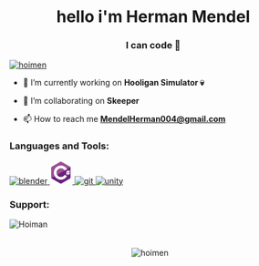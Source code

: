 <h1 align="center">hello i'm Herman Mendel</h1>
<h3 align="center">I can code 🤩</h3>

<p align="left"> <a href="https://github.com/ryo-ma/github-profile-trophy"><img src="https://github-profile-trophy.vercel.app/?username=hoimen" alt="hoimen" /></a> </p>

- 🔭 I’m currently working on **Hooligan Simulator 💀**

- 🤝 I’m collaborating on **Skeeper**

- 📫 How to reach me **MendelHerman004@gmail.com**

<p align="left">
</p>

<h3 align="left">Languages and Tools:</h3>
<p align="left"> <a href="https://www.blender.org/" target="_blank" rel="noreferrer"> <img src="https://download.blender.org/branding/community/blender_community_badge_white.svg" alt="blender" width="40" height="40"/> </a> <a href="https://www.w3schools.com/cs/" target="_blank" rel="noreferrer"> <img src="https://raw.githubusercontent.com/devicons/devicon/master/icons/csharp/csharp-original.svg" alt="csharp" width="40" height="40"/> </a> <a href="https://git-scm.com/" target="_blank" rel="noreferrer"> <img src="https://www.vectorlogo.zone/logos/git-scm/git-scm-icon.svg" alt="git" width="40" height="40"/> </a> <a href="https://unity.com/" target="_blank" rel="noreferrer"> <img src="https://www.vectorlogo.zone/logos/unity3d/unity3d-icon.svg" alt="unity" width="40" height="40"/> </a> </p>

<h3 align="left">Support:</h3>
<p><a href="https://www.buymeacoffee.com/Hoiman"> <img align="left" src="https://cdn.buymeacoffee.com/buttons/v2/default-yellow.png" height="50" width="210" alt="Hoiman" /></a></p><br><br>

<p>&nbsp;<img align="center" src="https://github-readme-stats.vercel.app/api?username=hoimen&show_icons=true&locale=en" alt="hoimen" /></p>
